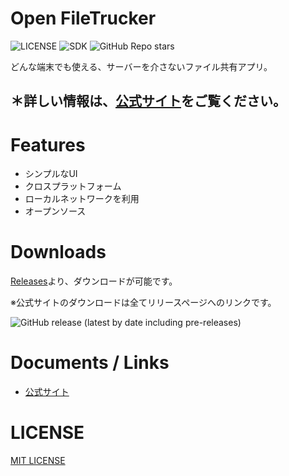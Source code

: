 # Open FileTrucker
![LICENSE](https://img.shields.io/github/license/CoreNion/OpenFileTrucker) ![SDK](https://img.shields.io/badge/SDK-Flutter-blue) ![GitHub Repo stars](https://img.shields.io/github/stars/CoreNion/OpenFileTrucker)

どんな端末でも使える、サーバーを介さないファイル共有アプリ。

## **＊詳しい情報は、[公式サイト](https://cnion.dev/trucker/)をご覧ください。**

# Features

- シンプルなUI
- クロスプラットフォーム
- ローカルネットワークを利用
- オープンソース

# Downloads
[Releases](https://github.com/CoreNion/OpenFileTrucker/releases)より、ダウンロードが可能です。

※公式サイトのダウンロードは全てリリースページへのリンクです。

![GitHub release (latest by date including pre-releases)](https://img.shields.io/github/v/release/CoreNion/OpenFileTrucker?include_prereleases)

# Documents / Links
- [公式サイト](https://cnion.dev/trucker/)

# LICENSE
[MIT LICENSE](./LICENSE)